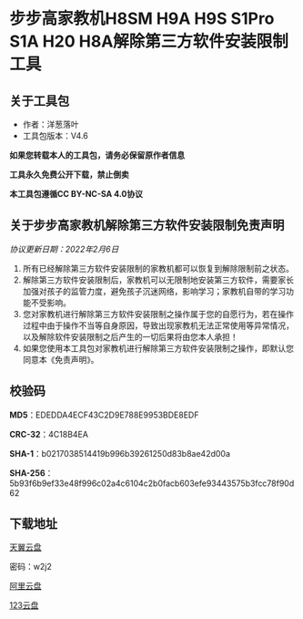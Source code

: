 # 步步高家教机H8SM H9A H9S S1Pro S1A H20 H8A解除第三方软件安装限制工具

## 关于工具包
- 作者：洋葱落叶
- 工具包版本：V4.6

**如果您转载本人的工具包，请务必保留原作者信息**

**工具永久免费公开下载，禁止倒卖**

**本工具包遵循CC BY-NC-SA 4.0协议**

## 关于步步高家教机解除第三方软件安装限制免责声明
*协议更新日期：2022年2月6日*
1. 所有已经解除第三方软件安装限制的家教机都可以恢复到解除限制前之状态。
2. 解除第三方软件安装限制后，家教机可以无限制地安装第三方软件，需要家长加强对孩子的监管力度，避免孩子沉迷网络，影响学习；家教机自带的学习功能不受影响。
3. 您对家教机进行解除第三方软件安装限制之操作属于您的自愿行为，若在操作过程中由于操作不当等自身原因，导致出现家教机无法正常使用等异常情况，以及解除软件安装限制之后产生的一切后果将由您本人承担！
4. 如果您使用本工具包对家教机进行解除第三方软件安装限制之操作，即默认您同意本《免责声明》。

## 校验码
**MD5**：EDEDDA4ECF43C2D9E788E9953BDE8EDF

**CRC-32**：4C18B4EA

**SHA-1**：b0217038514419b996b39261250d83b8ae42d00a

**SHA-256**：5b93f6b9ef33e48f996c02a4c6104c2b0facb603efe93443575b3fcc78f90d62

## 下载地址
[天翼云盘](https://cloud.189.cn/t/rIR3UnMjeaAb)

密码：w2j2

[阿里云盘](https://www.aliyundrive.com/s/7JjucMneHb8)

[123云盘](https://www.123pan.com/s/FbyrVv-IhqBH)
